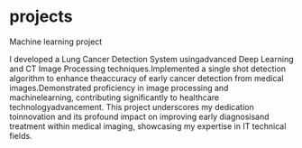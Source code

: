 # projects
Machine learning project

I developed a Lung Cancer Detection System usingadvanced Deep Learning and CT Image Processing techniques.Implemented a single shot detection algorithm to enhance theaccuracy of early cancer detection from medical images.Demonstrated proficiency in image processing and machinelearning, contributing significantly to healthcare technologyadvancement. This project underscores my dedication toinnovation and its profound impact on improving early diagnosisand treatment within medical imaging, showcasing my expertise in IT technical fields.

